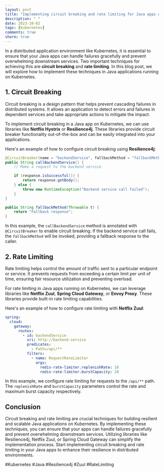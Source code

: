 ```yaml
---
layout: post
title: "Implementing circuit breaking and rate limiting for Java apps on Kubernetes"
description: " "
date: 2023-10-02
tags: [Kubernetes]
comments: true
share: true
---
```


In a distributed application environment like Kubernetes, it is essential to ensure that your Java apps can handle failures gracefully and prevent overwhelming downstream services. Two important techniques for achieving this are **circuit breaking** and **rate limiting**. In this blog post, we will explore how to implement these techniques in Java applications running on Kubernetes.

## 1. Circuit Breaking

Circuit breaking is a design pattern that helps prevent cascading failures in distributed systems. It allows an application to detect errors and failures in dependent services and take appropriate actions to mitigate the impact. 

To implement circuit breaking in a Java app on Kubernetes, we can use libraries like **Netflix Hystrix** or **Resilience4j**. These libraries provide circuit breaker functionality out-of-the-box and can be easily integrated into your applications.

Here's an example of how to configure circuit breaking using **Resilience4j**:

```java
@CircuitBreaker(name = "backendService", fallbackMethod = "fallbackMethod")
public String callBackendService() {
    // Make a request to the backend service

    if (response.isSuccessful()) {
        return response.getBody();
    } else {
        throw new RuntimeException("Backend service call failed");
    }
}

public String fallbackMethod(Throwable t) {
    return "Fallback response";
}
```

In this example, the `callBackendService` method is annotated with `@CircuitBreaker` to enable circuit breaking. If the backend service call fails, the `fallbackMethod` will be invoked, providing a fallback response to the caller.

## 2. Rate Limiting

Rate limiting helps control the amount of traffic sent to a particular endpoint or service. It prevents requests from exceeding a certain limit per unit of time, ensuring fair resource utilization and preventing overload.

For rate limiting in Java apps running on Kubernetes, we can leverage libraries like **Netflix Zuul**, **Spring Cloud Gateway**, or **Envoy Proxy**. These libraries provide built-in rate limiting capabilities.

Here's an example of how to configure rate limiting with **Netflix Zuul**:

```yaml
spring:
  cloud:
    gateway:
      routes:
        - id: backendService
          uri: http://backend-service
          predicates:
            - Path=/api/**
          filters:
            - name: RequestRateLimiter
              args:
                redis-rate-limiter.replenishRate: 10
                redis-rate-limiter.burstCapacity: 20
```

In this example, we configure rate limiting for requests to the `/api/**` path. The `replenishRate` and `burstCapacity` parameters control the rate and maximum burst capacity respectively.

## Conclusion

Circuit breaking and rate limiting are crucial techniques for building resilient and scalable Java applications on Kubernetes. By implementing these techniques, you can ensure that your apps can handle failures gracefully and prevent overwhelming downstream services. Utilizing libraries like Resilience4j, Netflix Zuul, or Spring Cloud Gateway can simplify the implementation process. Start implementing circuit breaking and rate limiting in your Java apps to enhance their resilience in distributed environments.

#Kubernetes #Java #Resilience4j #Zuul #RateLimiting